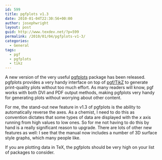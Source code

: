 ```yaml
---
id: 599
title: pgfplots v1.3
date: 2010-01-04T22:30:56+00:00
author: josephwright
layout: post
guid: http://www.texdev.net/?p=599
permalink: /2010/01/04/pgfplots-v1-3/
categories:
  - General
tags:
  - pgf
  - pgfplots
  - tikz
---
```

A new version of the very useful <a title="Create normal/logarithmic plots in LaTeX" href="http://tug.ctan.org/cgi-bin/ctanPackageInformation.py?id=pgfplots">pgfplots</a> package has been released. pgfplots provides a very handy interface on top of <a title="Create PostScript and PDF graphics in TeX" href="http://tug.ctan.org/pkg/pgf">pgf/TikZ</a> to generate print-quality plots without too much effort. As many readers will know, pgf works with both DVI and PDF output methods, making pgfplots very handy for generating plots without worrying about other content.

For me, the stand-out new feature in v1.3 of pgfplots is the ability to automatically reverse the axes. As a chemist, I need to do this as convention dictates that some types of data are displayed with the <em>x</em> axis running from high values to low ones. So for me not having to do this by hand is a really significant reason to upgrade. There are lots of other new features as well: I see that the manual now includes a number of 3D surface style graphs, which many people like.

If you are plotting data in TeX, the pgfplots should be very high on your list of packages to consider.
